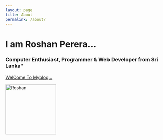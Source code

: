 ```yaml
---
layout: page
title: About
permalink: /about/
---
```


<main class="container">
    <div class="row align-items-md-stretch border rounded-3 text-bg-light">
        <div class="col-md-6">
            <h1>I am Roshan Perera...</h1>
            <h3>Computer Enthusiast, Programmer & Web Developer from Sri Lanka"</h3>
            <p class="lead mb-0"><a href="#" class="text-white fw-bold">WelCome To Myblog...</a></p>
        </div>
        <div class="col-md-6">
            <img src="https://avatars.githubusercontent.com/u/68834456?v=4" class="bd-placeholder-img rounded-circle" alt="Roshan" width="160" height="160" role="img">
        </div>
    </div>
</main>


<script src="/js/jquery.min.js"></script>
<script src="/js/bootstrap.min.js"></script>
<link rel="stylesheet" type="text/css" href="/css/styles.css"/>
<link rel="stylesheet" type="text/css" href="/css/bootstrap.min.css"/>